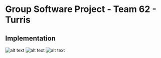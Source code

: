 # Group Software Project - Team 62 - Turris
## Implementation
![alt text](https://i.gyazo.com/3abd4ef60664e07dcf85210ed60deeb0.png "Main Menu")
![alt text](https://i.gyazo.com/9d44e3fb0799f39768d18e34e0ee84ed.png "Gameplay")
![alt text](https://i.gyazo.com/9d9bdadd575a9c24c75555e7f1838b55.png "Side panel")
